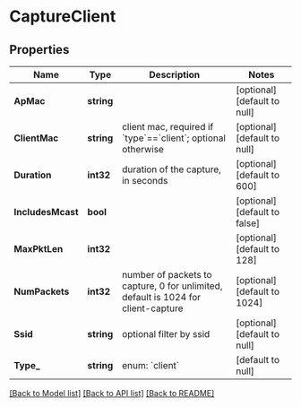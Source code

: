 # CaptureClient

## Properties
Name | Type | Description | Notes
------------ | ------------- | ------------- | -------------
**ApMac** | **string** |  | [optional] [default to null]
**ClientMac** | **string** | client mac, required if &#x60;type&#x60;&#x3D;&#x3D;&#x60;client&#x60;; optional otherwise | [optional] [default to null]
**Duration** | **int32** | duration of the capture, in seconds | [optional] [default to 600]
**IncludesMcast** | **bool** |  | [optional] [default to false]
**MaxPktLen** | **int32** |  | [optional] [default to 128]
**NumPackets** | **int32** | number of packets to capture, 0 for unlimited, default is 1024 for client-capture | [optional] [default to 1024]
**Ssid** | **string** | optional filter by ssid | [optional] [default to null]
**Type_** | **string** | enum: &#x60;client&#x60; | [default to null]

[[Back to Model list]](../README.md#documentation-for-models) [[Back to API list]](../README.md#documentation-for-api-endpoints) [[Back to README]](../README.md)

